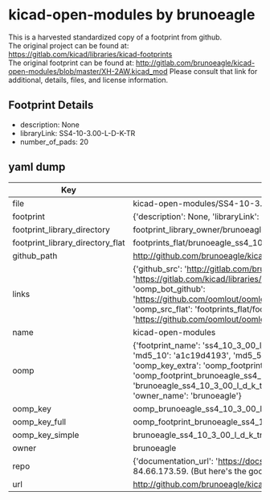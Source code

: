 # kicad-open-modules by brunoeagle  
This is a harvested standardized copy of a footprint from github.  
The original project can be found at:  
https://gitlab.com/kicad/libraries/kicad-footprints  
The original footprint can be found at:
http://gitlab.com/brunoeagle/kicad-open-modules/blob/master/XH-2AW.kicad_mod
Please consult that link for additional, details, files, and license information.  
## Footprint Details
* description: None  
* libraryLink: SS4-10-3.00-L-D-K-TR  
* number_of_pads: 20  
## yaml dump  
| Key | Value |  
| --- | --- |  
| file | kicad-open-modules/SS4-10-3.00-L-D-K-TR.kicad_mod |  
| footprint | {'description': None, 'libraryLink': 'SS4-10-3.00-L-D-K-TR', 'number_of_pads': 20} |  
| footprint_library_directory | footprint_library_owner/brunoeagle_kicad-open-modules |  
| footprint_library_directory_flat | footprints_flat/brunoeagle_ss4_10_3_00_l_d_k_tr_ss4_10_3_00_l_d_k_tr/working |  
| github_path | http://github.com/brunoeagle/kicad-open-modules/blob/master/SS4-10-3.00-L-D-K-TR.kicad_mod |  
| links | {'github_src': 'http://gitlab.com/brunoeagle/kicad-open-modules/blob/master/XH-2AW.kicad_mod', 'github_src_repo': 'https://gitlab.com/kicad/libraries/kicad-footprints', 'oomp_bot': 'footprints/brunoeagle_ss4_10_3_00_l_d_k_tr_ss4_10_3_00_l_d_k_tr/working', 'oomp_bot_github': 'https://github.com/oomlout/oomlout_oomp_footprint_bot/tree/main/footprints/brunoeagle_ss4_10_3_00_l_d_k_tr_ss4_10_3_00_l_d_k_tr/working', 'oomp_src_flat': 'footprints_flat/footprints_flat/brunoeagle_ss4_10_3_00_l_d_k_tr_ss4_10_3_00_l_d_k_tr/working', 'oomp_src_flat_github': 'https://github.com/oomlout/oomlout_oomp_footprint_src/tree/main/footprints_flat/brunoeagle_ss4_10_3_00_l_d_k_tr_ss4_10_3_00_l_d_k_tr/working'} |  
| name | kicad-open-modules |  
| oomp | {'footprint_name': 'ss4_10_3_00_l_d_k_tr', 'library_name': 'ss4_10_3_00_l_d_k_tr_kicad_mod', 'md5': 'a1c19d419354b06d3cd76a18b3dac6b2', 'md5_10': 'a1c19d4193', 'md5_5': 'a1c19', 'md5_6': 'a1c19d', 'oomp_key': 'oomp_brunoeagle_ss4_10_3_00_l_d_k_tr_ss4_10_3_00_l_d_k_tr', 'oomp_key_extra': 'oomp_footprint_brunoeagle_ss4_10_3_00_l_d_k_tr_ss4_10_3_00_l_d_k_tr', 'oomp_key_full': 'oomp_footprint_brunoeagle_ss4_10_3_00_l_d_k_tr_ss4_10_3_00_l_d_k_tr_a1c19d', 'oomp_key_simple': 'brunoeagle_ss4_10_3_00_l_d_k_tr_ss4_10_3_00_l_d_k_tr', 'original_filename': 'kicad-open-modules/SS4-10-3.00-L-D-K-TR.kicad_mod', 'owner_name': 'brunoeagle'} |  
| oomp_key | oomp_brunoeagle_ss4_10_3_00_l_d_k_tr_ss4_10_3_00_l_d_k_tr |  
| oomp_key_full | oomp_footprint_brunoeagle_ss4_10_3_00_l_d_k_tr_ss4_10_3_00_l_d_k_tr |  
| oomp_key_simple | brunoeagle_ss4_10_3_00_l_d_k_tr_ss4_10_3_00_l_d_k_tr |  
| owner | brunoeagle |  
| repo | {'documentation_url': 'https://docs.github.com/rest/overview/resources-in-the-rest-api#rate-limiting', 'message': "API rate limit exceeded for 84.66.173.59. (But here's the good news: Authenticated requests get a higher rate limit. Check out the documentation for more details.)"} |  
| url | http://github.com/brunoeagle/kicad-open-modules |  

